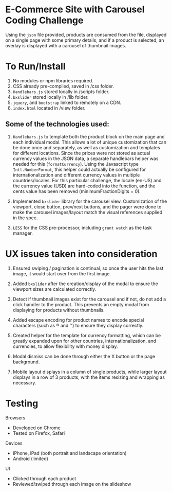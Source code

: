 # E-Commerce Site with Carousel Coding Challenge

Using the `json` file provided, products are consumed from the file, displayed on a single page with some primary details, and if a product is selected, an overlay is displayed with a carousel of thumbnail images.

# To Run/Install
1. No modules or npm libraries required.
2. CSS already pre-compiled, saved in /css folder.
3. `Handlebars.js` stored locally in /scripts folder.
4. `bxslider` stored locally in /lib folder.
5. `jquery`, and `bootstrap` linked to remotely on a CDN.
6. `index.html` located in /view folder.


## Some of the technologies used:

1. `Handlebars.js` to template both the product block on the main page and each individual modal. This allows a lot of unique customization that can be done once and separately, as well as customization and templates for different locations. Since the prices were not stored as actual currency values in the JSON data, a separate handlebars helper was needed for this (`formatCurrency`). Using the Javascript type `Intl.NumberFormat`, this helper could actually be configured for internationalization and different currency values in multiple countries/locales. For this particular challenge, the locale (en-US) and the currency value (USD) are hard-coded into the function, and the cents value has been removed (minimumFractionDigits = 0).

2. Implemented `bxslider` library for the carousel view. Customization of the viewport, close button, prev/next buttons, and the pager were done to make the carousel images/layout match the visual references supplied in the spec.

3. `LESS` for the CSS pre-processor, including `grunt watch` as the task manager.


# UX issues taken into consideration

1. Ensured swiping / pagination is continual, so once the user hits the last image, it would start over from the first image.

2. Added `bxslider` after the creation/display of the modal to ensure the viewport sizes are calculated correctly.
3. Detect if thumbnail images exist for the carousel and if not, do not add a click handler to the product. This prevents an empty modal from displaying for products without thumbnails.
4. Added escape encoding for product names to encode special characters (such as &#174; and &trade;) to ensure they display correctly.
5. Created helper for the template for currency formatting, which can be greatly expanded upon for other countries, internationalization, and currencies, to allow flexibility with money display.
6. Modal dismiss can be done through either the X button or the page background.
7. Mobile layout displays in a column of single products, while larger layout displays in a row of 3 products, with the items resizing and wrapping as necessary.

# Testing

Browsers
  - Developed on Chrome
  - Tested on Firefox, Safari

Devices
  - iPhone, iPad (both portrait and landscape orientation)
  - Android (limited)

UI
  - Clicked through each product
  - Reviewed/swiped through each image on the slideshow